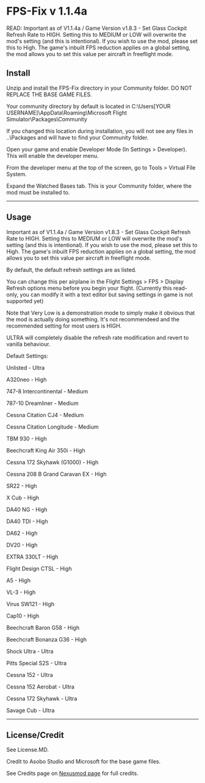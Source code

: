 # FPS-Fix v 1.1.4a

READ: Important as of V1.1.4a / Game Version v1.8.3 - Set Glass Cockpit Refresh Rate to HIGH. Setting this to MEDIUM or LOW will overwrite the mod's setting (and this is intentional). If you wish to use the mod, please set this to High. The game's inbuilt FPS reduction applies on a global setting, the mod allows you to set this value per aircraft in freeflight mode.

## Install

Unzip and install the FPS-Fix directory in your Community folder. DO NOT REPLACE THE BASE GAME FILES.

Your community directory by default is located in C:\Users\[YOUR USERNAME]\AppData\Roaming\Microsoft Flight Simulator\Packages\Community

If you changed this location during installation, you will not see any files in ..\Packages and will have to find your Community folder.

Open your game and enable Developer Mode (In Settings > Developer). This will enable the developer menu.

From the developer menu at the top of the screen, go to Tools > Virtual File System.

Expand the Watched Bases tab. This is your Community folder, where the mod must be installed to.

-------------

## Usage

Important as of V1.1.4a / Game Version v1.8.3 - Set Glass Cockpit Refresh Rate to HIGH. Setting this to MEDIUM or LOW will overwrite the mod's setting (and this is intentional). If you wish to use the mod, please set this to High. The game's inbuilt FPS reduction applies on a global setting, the mod allows you to set this value per aircraft in freeflight mode.

By default, the default refresh settings are as listed.

You can change this per airplane in the Flight Settings > FPS > Display Refresh options menu before you begin your flight. (Currently this read-only, you can modify it with a text editor but saving settings in game is not supported yet)

Note that Very Low is a demonstration mode to simply make it obvious that the mod is actually doing something. It's not recommendeed and the recommended setting for most users is HIGH.

ULTRA will completely disable the refresh rate modification and revert to vanilla behaviour.

Default Settings:

Unlisted - Ultra

A320neo - High

747-8 Intercontinental - Medium

787-10 Dreamliner - Medium

Cessna Citation CJ4 - Medium

Cessna Citation Longitude - Medium

TBM 930 - High

Beechcraft King Air 350i - High

Cessna 172 Skyhawk (G1000) - High

Cessna 208 B Grand Caravan EX - High

SR22 - High

X Cub - High

DA40 NG - High

DA40 TDI - High

DA62 - High

DV20 - High

EXTRA 330LT - High

Flight Design CTSL - High

A5 - High

VL-3 - High

Virus SW121 - High

Cap10 - High

Beechcraft Baron G58 - High

Beechcraft Bonanza G36 - High

Shock Ultra - Ultra

Pitts Special S2S - Ultra

Cessna 152 - Ultra

Cessna 152 Aerobat - Ultra

Cessna 172 Skyhawk - Ultra

Savage Cub - Ultra

----

## License/Credit

See License.MD.

Credit to Asobo Studio and Microsoft for the base game files.

See Credits page on [Nexusmod page](https://www.nexusmods.com/microsoftflightsimulator/mods/34) for full credits.
